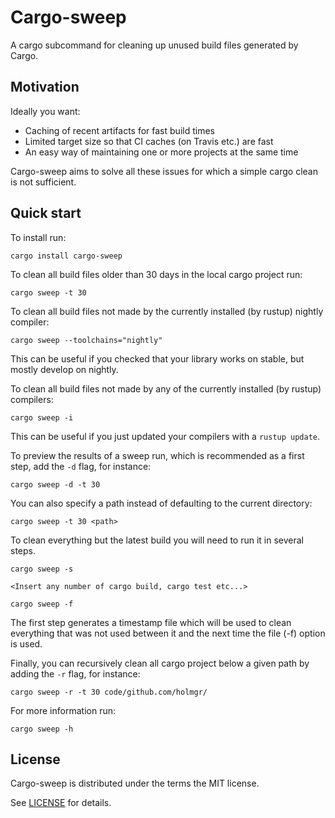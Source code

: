 # Cargo-sweep

A cargo subcommand for cleaning up unused build files generated by Cargo.

## Motivation
Ideally you want:
* Caching of recent artifacts for fast build times
* Limited target size so that CI caches (on Travis etc.) are fast
* An easy way of maintaining one or more projects at the same time

Cargo-sweep aims to solve all these issues for which a simple cargo clean is not sufficient.

## Quick start

To install run:

```
cargo install cargo-sweep
```

To clean all build files older than 30 days in the local cargo project run:

```
cargo sweep -t 30
```

To clean all build files not made by the currently installed (by rustup) nightly compiler:

```
cargo sweep --toolchains="nightly"
```

This can be useful if you checked that your library works on stable, but mostly develop on nightly.


To clean all build files not made by any of the currently installed (by rustup) compilers:

```
cargo sweep -i
```

This can be useful if you just updated your compilers with a `rustup update`.


To preview the results of a sweep run, which is recommended as a first step, add the `-d` flag, for instance:

```
cargo sweep -d -t 30
```

You can also specify a path instead of defaulting to the current directory:

```
cargo sweep -t 30 <path>
```

To clean everything but the latest build you will need to run it in several steps.

```
cargo sweep -s

<Insert any number of cargo build, cargo test etc...>

cargo sweep -f
```
The first step generates a timestamp file which will be used to clean everything that was not used between it and the next time the file (-f) option is used.

Finally, you can recursively clean all cargo project below a given path by adding the `-r` flag, for instance:

```
cargo sweep -r -t 30 code/github.com/holmgr/
```

For more information run:

```
cargo sweep -h
```

## License

Cargo-sweep is distributed under the terms the MIT license.

See [LICENSE](LICENSE) for details.
